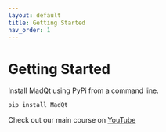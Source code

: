 ```yaml
---
layout: default
title: Getting Started
nav_order: 1
---
```


# Getting Started

Install MadQt using PyPi from a command line.

```python
pip install MadQt
```

Check out our main course on [YouTube](https://youtube.com/playlist?list=PLuvCsqbtUSFAEmez6Tuyi2KitVcS4fLWX)
